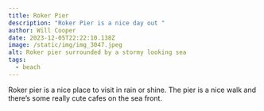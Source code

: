 ```yaml
---
title: Roker Pier
description: "Roker Pier is a nice day out "
author: Will Cooper
date: 2023-12-05T22:22:10.138Z
image: /static/img/img_3047.jpeg
alt: Roker pier surrounded by a stormy looking sea
tags:
  - beach
---
```

Roker pier is a nice place to visit in rain or shine. The pier is a nice walk and there’s some really cute cafes on the sea front.